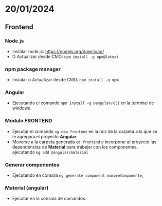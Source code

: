 # 20/01/2024

## Frontend

### Node.js
- Instalar node.js: https://nodejs.org/download/
- O Actualizar desde CMD: `npm install -g npm@latest`

### npm package manager
- Instalar o Actualizar desde CMD: `npm install -g npm`

### Angular
- Ejecutando el comando `npm install -g @angular/cli` en la terminal de windows.

### Modulo FRONTEND
- Ejecutar el comando `ng new frontend` en la raiz de la carpeta a la que se le agregara el proyecto __Angular__.
- Moverse a la carpeta generada `cd frontend` e incorporar al proyecto las dependencias de __Material__ para trabajar con los componentes, ejecutando `ng add @angular/material`

### Generar componentes
- Ejecutando en consola `ng generate component nombreComponente`;

### Material (angular)
- Ejecutar en la consola de comandos: 
